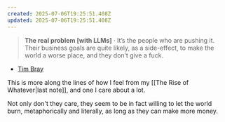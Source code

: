 ```yaml
---
created: 2025-07-06T19:25:51.408Z
updated: 2025-07-06T19:25:51.408Z
---
```

> **The real problem [with LLMs]** · It’s the people who are pushing it. Their business goals are quite likely, as a side-effect, to make the world a worse place, and they don’t give a fuck.

- [Tim Bray](https://www.tbray.org/ongoing/When/202x/2025/07/06/AI-Manifesto)

This is more along the lines of how I feel from my [[The Rise of Whatever|last note]], and one I care about a lot.

Not only don't they care, they seem to be in fact willing to let the world burn, metaphorically and literally, as long as they can make more money.